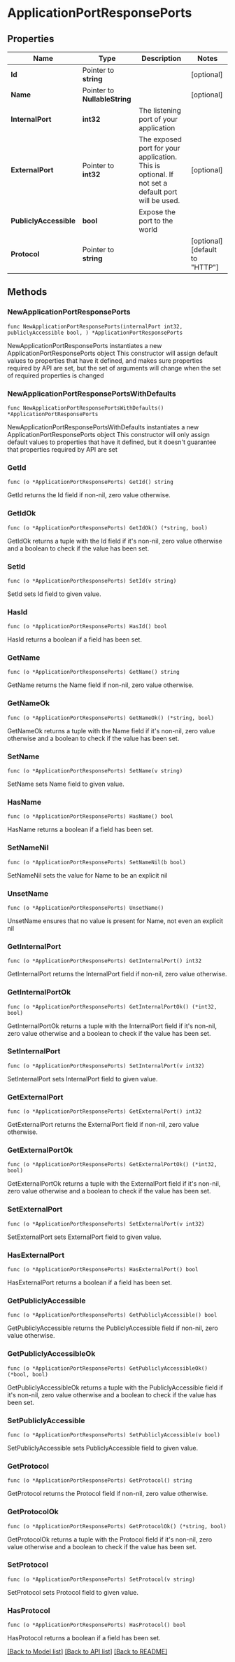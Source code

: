 # ApplicationPortResponsePorts

## Properties

Name | Type | Description | Notes
------------ | ------------- | ------------- | -------------
**Id** | Pointer to **string** |  | [optional] 
**Name** | Pointer to **NullableString** |  | [optional] 
**InternalPort** | **int32** | The listening port of your application | 
**ExternalPort** | Pointer to **int32** | The exposed port for your application. This is optional. If not set a default port will be used. | [optional] 
**PubliclyAccessible** | **bool** | Expose the port to the world | 
**Protocol** | Pointer to **string** |  | [optional] [default to "HTTP"]

## Methods

### NewApplicationPortResponsePorts

`func NewApplicationPortResponsePorts(internalPort int32, publiclyAccessible bool, ) *ApplicationPortResponsePorts`

NewApplicationPortResponsePorts instantiates a new ApplicationPortResponsePorts object
This constructor will assign default values to properties that have it defined,
and makes sure properties required by API are set, but the set of arguments
will change when the set of required properties is changed

### NewApplicationPortResponsePortsWithDefaults

`func NewApplicationPortResponsePortsWithDefaults() *ApplicationPortResponsePorts`

NewApplicationPortResponsePortsWithDefaults instantiates a new ApplicationPortResponsePorts object
This constructor will only assign default values to properties that have it defined,
but it doesn't guarantee that properties required by API are set

### GetId

`func (o *ApplicationPortResponsePorts) GetId() string`

GetId returns the Id field if non-nil, zero value otherwise.

### GetIdOk

`func (o *ApplicationPortResponsePorts) GetIdOk() (*string, bool)`

GetIdOk returns a tuple with the Id field if it's non-nil, zero value otherwise
and a boolean to check if the value has been set.

### SetId

`func (o *ApplicationPortResponsePorts) SetId(v string)`

SetId sets Id field to given value.

### HasId

`func (o *ApplicationPortResponsePorts) HasId() bool`

HasId returns a boolean if a field has been set.

### GetName

`func (o *ApplicationPortResponsePorts) GetName() string`

GetName returns the Name field if non-nil, zero value otherwise.

### GetNameOk

`func (o *ApplicationPortResponsePorts) GetNameOk() (*string, bool)`

GetNameOk returns a tuple with the Name field if it's non-nil, zero value otherwise
and a boolean to check if the value has been set.

### SetName

`func (o *ApplicationPortResponsePorts) SetName(v string)`

SetName sets Name field to given value.

### HasName

`func (o *ApplicationPortResponsePorts) HasName() bool`

HasName returns a boolean if a field has been set.

### SetNameNil

`func (o *ApplicationPortResponsePorts) SetNameNil(b bool)`

 SetNameNil sets the value for Name to be an explicit nil

### UnsetName
`func (o *ApplicationPortResponsePorts) UnsetName()`

UnsetName ensures that no value is present for Name, not even an explicit nil
### GetInternalPort

`func (o *ApplicationPortResponsePorts) GetInternalPort() int32`

GetInternalPort returns the InternalPort field if non-nil, zero value otherwise.

### GetInternalPortOk

`func (o *ApplicationPortResponsePorts) GetInternalPortOk() (*int32, bool)`

GetInternalPortOk returns a tuple with the InternalPort field if it's non-nil, zero value otherwise
and a boolean to check if the value has been set.

### SetInternalPort

`func (o *ApplicationPortResponsePorts) SetInternalPort(v int32)`

SetInternalPort sets InternalPort field to given value.


### GetExternalPort

`func (o *ApplicationPortResponsePorts) GetExternalPort() int32`

GetExternalPort returns the ExternalPort field if non-nil, zero value otherwise.

### GetExternalPortOk

`func (o *ApplicationPortResponsePorts) GetExternalPortOk() (*int32, bool)`

GetExternalPortOk returns a tuple with the ExternalPort field if it's non-nil, zero value otherwise
and a boolean to check if the value has been set.

### SetExternalPort

`func (o *ApplicationPortResponsePorts) SetExternalPort(v int32)`

SetExternalPort sets ExternalPort field to given value.

### HasExternalPort

`func (o *ApplicationPortResponsePorts) HasExternalPort() bool`

HasExternalPort returns a boolean if a field has been set.

### GetPubliclyAccessible

`func (o *ApplicationPortResponsePorts) GetPubliclyAccessible() bool`

GetPubliclyAccessible returns the PubliclyAccessible field if non-nil, zero value otherwise.

### GetPubliclyAccessibleOk

`func (o *ApplicationPortResponsePorts) GetPubliclyAccessibleOk() (*bool, bool)`

GetPubliclyAccessibleOk returns a tuple with the PubliclyAccessible field if it's non-nil, zero value otherwise
and a boolean to check if the value has been set.

### SetPubliclyAccessible

`func (o *ApplicationPortResponsePorts) SetPubliclyAccessible(v bool)`

SetPubliclyAccessible sets PubliclyAccessible field to given value.


### GetProtocol

`func (o *ApplicationPortResponsePorts) GetProtocol() string`

GetProtocol returns the Protocol field if non-nil, zero value otherwise.

### GetProtocolOk

`func (o *ApplicationPortResponsePorts) GetProtocolOk() (*string, bool)`

GetProtocolOk returns a tuple with the Protocol field if it's non-nil, zero value otherwise
and a boolean to check if the value has been set.

### SetProtocol

`func (o *ApplicationPortResponsePorts) SetProtocol(v string)`

SetProtocol sets Protocol field to given value.

### HasProtocol

`func (o *ApplicationPortResponsePorts) HasProtocol() bool`

HasProtocol returns a boolean if a field has been set.


[[Back to Model list]](../README.md#documentation-for-models) [[Back to API list]](../README.md#documentation-for-api-endpoints) [[Back to README]](../README.md)


